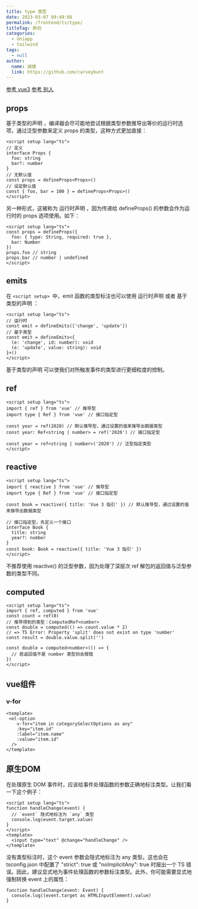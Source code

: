```yaml
---
title: type 类型
date: 2023-03-07 09:49:08
permalink: /frontend/ts/type/
titleTag: 原创
categories: 
  - Uniapp
  - tailwind
tags: 
  - null
author: 
  name: 诚城
  link: https://github.com/carveybunt
---
```


[参考 vue3](https://cn.vuejs.org/guide/typescript/composition-api.html)
[参考 别人](https://www.jb51.net/article/258381.htm)

## props

基于类型的声明 ，编译器会尽可能地尝试根据类型参数推导出等价的运行时选项，通过泛型参数来定义 props 的类型，这种方式更加直接：

```vue
<script setup lang="ts">
// 定义
interface Props {
  foo: string
  bar?: number
}
// 无默认值
const props = defineProps<Props>()
// 设定默认值
const { foo, bar = 100 } = defineProps<Props>()
</script>

```

另一种形式，这被称为 运行时声明 ，因为传递给 defineProps() 的参数会作为运行时的 props 选项使用。如下：

```vue
<script setup lang="ts">
const props = defineProps({
  foo: { type: String, required: true },
  bar: Number
})
props.foo // string
props.bar // number | undefined
</script>

```

## emits

在 `<script setup> `中，emit 函数的类型标注也可以使用 运行时声明 或者 基于类型的声明 ：

```vue
<script setup lang="ts">
// 运行时
const emit = defineEmits(['change', 'update'])
// 基于类型
const emit = defineEmits<{
  (e: 'change', id: number): void
  (e: 'update', value: string): void
}>()
</script>

```

基于类型的声明 可以使我们对所触发事件的类型进行更细粒度的控制。

## ref

```vue
<script setup lang="ts">
import { ref } from 'vue' // 推导型
import type { Ref } from 'vue' // 接口指定型

const year = ref(2020) // 默认推导型，通过设置的值来推导出数据类型
const year: Ref<string | number> = ref('2020') // 接口指定型

const year = ref<string | number>('2020') // 泛型指定类型
</script>
```

## reactive

```vue
<script setup lang="ts">
import { reactive } from 'vue' // 推导型
import type { Ref } from 'vue' // 接口指定型

const book = reactive({ title: 'Vue 3 指引' }) // 默认推导型，通过设置的值来推导出数据类型

// 接口指定型，先定义一个接口
interface Book {
  title: string
  year?: number
}
const book: Book = reactive({ title: 'Vue 3 指引' })
</script>
```

不推荐使用 reactive() 的泛型参数，因为处理了深层次 ref 解包的返回值与泛型参数的类型不同。

## computed

```vue
<script setup lang="ts">
import { ref, computed } from 'vue'
const count = ref(0)
// 推导得到的类型：ComputedRef<number>
const double = computed(() => count.value * 2)
// => TS Error: Property 'split' does not exist on type 'number'
const result = double.value.split('')

const double = computed<number>(() => {
  // 若返回值不是 number 类型则会报错
})
</script>
```

## vue组件

### v-for

```vue
<template>
 <el-option
    v-for="item in categorySelectOptions as any"
    :key="item.id"
    :label="item.name"
    :value="item.id"
  />
</template>
```

## 原生DOM

在处理原生 DOM 事件时，应该给事件处理函数的参数正确地标注类型。让我们看一下这个例子：

```vue
<script setup lang="ts">
function handleChange(event) {
  // `event` 隐式地标注为 `any` 类型
  console.log(event.target.value)
}
</script>
<template>
  <input type="text" @change="handleChange" />
</template>

```

没有类型标注时，这个 event 参数会隐式地标注为 any 类型。这也会在 tsconfig.json 中配置了 "strict": true 或 "noImplicitAny": true 时报出一个 TS 错误。因此，建议显式地为事件处理函数的参数标注类型。此外，你可能需要显式地强制转换 event 上的属性：

```vue
function handleChange(event: Event) {
  console.log((event.target as HTMLInputElement).value)
}
```

